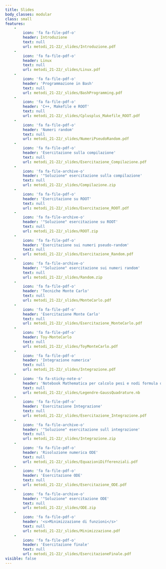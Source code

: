 ```yaml
---
title: Slides
body_classes: modular
class: small
features:
    -
        icon: 'fa fa-file-pdf-o'
        header: Introduzione
        text: null
        url: metodi_21-22/_slides/Introduzione.pdf
    -
        icon: 'fa fa-file-pdf-o'
        header: Linux
        text: null
        url: metodi_21-22/_slides/Linux.pdf
    -
        icon: 'fa fa-file-pdf-o'
        header: 'Programmazione in Bash'
        text: null
        url: metodi_21-22/_slides/BashProgramming.pdf
    -
        icon: 'fa fa-file-pdf-o'
        header: 'C++, Makefile e ROOT'
        text: null
        url: metodi_21-22/_slides/Cplusplus_Makefile_ROOT.pdf
    -
        icon: 'fa fa-file-pdf-o'
        header: 'Numeri random'
        text: null
        url: metodi_21-22/_slides/NumeriPseudoRandom.pdf
    -
        icon: 'fa fa-file-pdf-o'
        header: 'Esercitazione sulla compilazione'
        text: null
        url: metodi_21-22/_slides/Esercitazione_Compilazione.pdf
    -
        icon: 'fa fa-file-archive-o'
        header: '"Soluzione" esercitazione sulla compilazione'
        text: null
        url: metodi_21-22/_slides/Compilazione.zip
    -
        icon: 'fa fa-file-pdf-o'
        header: 'Esercitazione su ROOT'
        text: null
        url: metodi_21-22/_slides/Esercitazione_ROOT.pdf
    -
        icon: 'fa fa-file-archive-o'
        header: '"Soluzione" esercitazione su ROOT'
        text: null
        url: metodi_21-22/_slides/ROOT.zip
    -
        icon: 'fa fa-file-pdf-o'
        header: 'Esercitazione sui numeri pseudo-random'
        text: null
        url: metodi_21-22/_slides/Esercitazione_Random.pdf
    -
        icon: 'fa fa-file-archive-o'
        header: '"Soluzione" esercitazione sui numeri random'
        text: null
        url: metodi_21-22/_slides/Random.zip
    -
        icon: 'fa fa-file-pdf-o'
        header: 'Tecniche Monte Carlo'
        text: null
        url: metodi_21-22/_slides/MonteCarlo.pdf
    -
        icon: 'fa fa-file-pdf-o'
        header: 'Esercitazione Monte Carlo'
        text: null
        url: metodi_21-22/_slides/Esercitazione_MonteCarlo.pdf
    -
        icon: 'fa fa-file-pdf-o'
        header: Toy-MonteCarlo
        text: null
        url: metodi_21-22/_slides/ToyMonteCarlo.pdf
    -
        icon: 'fa fa-file-pdf-o'
        header: 'Integrazione numerica'
        text: null
        url: metodi_21-22/_slides/Integrazione.pdf
    -
        icon: 'fa fa-sticky-note-o'
        header: 'Notebook Mathematica per calcolo pesi e nodi formula di Gauss'
        text: null
        url: metodi_21-22/_slides/Legendre-GaussQuadrature.nb
    -
        icon: 'fa fa-file-pdf-o'
        header: 'Esercitazione Integrazione'
        text: null
        url: metodi_21-22/_slides/Esercitazione_Integrazione.pdf
    -
        icon: 'fa fa-file-archive-o'
        header: '"Soluzione" esercitazione sull integrazione'
        text: null
        url: metodi_21-22/_slides/Integrazione.zip
    -
        icon: 'fa fa-file-pdf-o'
        header: 'Risoluzione numerica ODE'
        text: null
        url: metodi_21-22/_slides/EquazioniDifferenziali.pdf
    -
        icon: 'fa fa-file-pdf-o'
        header: 'Esercitazione ODE'
        text: null
        url: metodi_21-22/_slides/Esercitazione_ODE.pdf
    -
        icon: 'fa fa-file-archive-o'
        header: '"Soluzione" esercitazione ODE'
        text: null
        url: metodi_21-22/_slides/ODE.zip
    -
        icon: 'fa fa-file-pdf-o'
        header: '<s>Minimizzazione di funzioni</s>'
        text: null
        url: metodi_21-22/_slides/Minimizzazione.pdf
    -
        icon: 'fa fa-file-pdf-o'
        header: 'Esercitazione finale'
        text: null
        url: metodi_21-22/_slides/EsercitazioneFinale.pdf
visible: false
---
```


